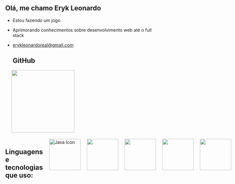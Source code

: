 ## Olá, me chamo Eryk Leonardo 

- Estou fazendo um jogo
- Aprimorando conhecimentos sobre desenvolvimento web até o full stack
- erykleonardoreal@gmail.com

    <h2>GitHub </h2>

<div>
  <a href="https://github.com/H1y0creator">
    <div style="display: flex; justify-content: flex-start; gap: 20px; flex-wrap: wrap;">
      <a href="https://github.com/anuraghazra/github-readme-stats">
        <img height="200" src="https://github-readme-stats.vercel.app/api?username=H1y0creator&theme=gruvbox" />
      </a>
    </div>
    <div style="margin-top: 20px; display: flex; gap: 20px;">
        <h2>Linguagens e tecnologias que uso:</h2>
      <img height="100" src="https://cdn.jsdelivr.net/gh/devicons/devicon@latest/icons/java/java-original.svg" alt="Java Icon" />
       <img height ="100" src="https://cdn.jsdelivr.net/gh/devicons/devicon@latest/icons/javascript/javascript-original.svg" />    
            <img height="100" src="https://cdn.jsdelivr.net/gh/devicons/devicon@latest/icons/html5/html5-original.svg" />
            <img height="100"src="https://cdn.jsdelivr.net/gh/devicons/devicon@latest/icons/mysql/mysql-original.svg" />
            <img height="100"src="https://cdn.jsdelivr.net/gh/devicons/devicon@latest/icons/godot/godot-original.svg" />
            <img height="100"src="https://cdn.jsdelivr.net/gh/devicons/devicon@latest/icons/git/git-original.svg" /> 
            <img height="100" src="https://cdn.jsdelivr.net/gh/devicons/devicon@latest/icons/spring/spring-original.svg" />
            <img  height="100"src="https://cdn.jsdelivr.net/gh/devicons/devicon@latest/icons/python/python-original.svg" />
          
          
            
   
          

  </a>
</div>




  


